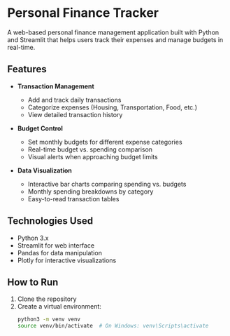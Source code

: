 # Personal Finance Tracker

A web-based personal finance management application built with Python and Streamlit that helps users track their expenses and manage budgets in real-time.

## Features

- **Transaction Management**
  - Add and track daily transactions
  - Categorize expenses (Housing, Transportation, Food, etc.)
  - View detailed transaction history

- **Budget Control**
  - Set monthly budgets for different expense categories
  - Real-time budget vs. spending comparison
  - Visual alerts when approaching budget limits

- **Data Visualization**
  - Interactive bar charts comparing spending vs. budgets
  - Monthly spending breakdowns by category
  - Easy-to-read transaction tables

## Technologies Used

- Python 3.x
- Streamlit for web interface
- Pandas for data manipulation
- Plotly for interactive visualizations

## How to Run

1. Clone the repository
2. Create a virtual environment:
   ```bash
   python3 -m venv venv
   source venv/bin/activate  # On Windows: venv\Scripts\activate